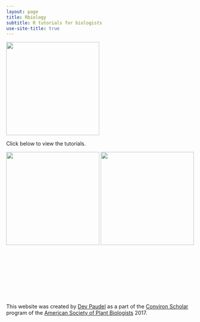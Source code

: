 ```yaml
---
layout: page
title: Rbiology
subtitle: R tutorials for biologists
use-site-title: true
---
```

<head>
  <!-- Global site tag (gtag.js) - Google Analytics -->
<script async src="https://www.googletagmanager.com/gtag/js?id=UA-38424446-2"></script>
<script>
  window.dataLayer = window.dataLayer || [];
  function gtag(){dataLayer.push(arguments);}
  gtag('js', new Date());

  gtag('config', 'UA-38424446-2');
</script>
</head>

<img src="https://rbiology.github.io/rbiologyimages/rtutorial_cover2.png" align="middle" width="250" >

Click below to view the tutorials.

<a href="rtutorials"><img src="https://rbiology.github.io/rbiologyimages/img1_statistics.PNG" align="bottom" width="250" ></a>
<a href="popgentutorials"><img src="https://rbiology.github.io/rbiologyimages/img2_popgen.PNG" align="bottom" width="250" ></a>\
\
\
\
\
\
\
\
\
\
This website was created by [Dev Paudel](https://dpaudel.github.io/) as a part of the [Conviron Scholar](https://aspb.org/awards-funding/aspb-awards/aspb-conviron-scholars-program/) program of the [American Society of Plant Biologists](https://aspb.org/) 2017.

